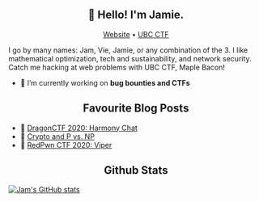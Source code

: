 <h2 align="center">👋 Hello! I'm Jamie.</h1>

<p align="center">
  <a href="https://jamvie.net/">Website</a> •
  <a href="https://ubcctf.github.io/">UBC CTF</a>
</p>

I go by many names: Jam, Vie, Jamie, or any combination of the 3. I like mathematical optimization, tech and sustainability, and network security. Catch me hacking at web problems with UBC CTF, Maple Bacon! 

- 🔭 I’m currently working on **bug bounties and CTFs**

<!--
**jamiepoli/jamiepoli** is a ✨ _special_ ✨ repository because its `README.md` (this file) appears on your GitHub profile.

Here are some ideas to get you started:

- 🔭 I’m currently working on ...
- 🌱 I’m currently learning ...
- 👯 I’m looking to collaborate on ...
- 🤔 I’m looking for help with ...
- 💬 Ask me about ...
- 📫 How to reach me: ...
- 😄 Pronouns: ...
- ⚡ Fun fact: ...
-->

<h2 align="center">Favourite Blog Posts</h1>

- 🐉 [DragonCTF 2020: Harmony Chat](https://jamvie.net/posts/2020/11/dragonctf-2020-harmony-chat/)
- 🐘 [Crypto and P vs. NP](https://jamvie.net/posts/2020/07/cryptography-and-p-vs.-np-a-basic-outline/)
- 🐍 [RedPwn CTF 2020: Viper](https://jamvie.net/posts/2020/07/redpwnctf-2020-part-3/)


<h2 align="center">Github Stats</h1>

[![Jam's GitHub stats](https://github-readme-stats.vercel.app/api?username=jamiepoli&theme=radical&show_icons=true)](https://github.com/anuraghazra/github-readme-stats)
